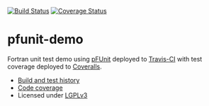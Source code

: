 
[![Build Status](https://travis-ci.org/esertan/testexe.svg?branch=master)](https://travis-ci.org/rbast/pfunit-demo/builds) [![Coverage Status](https://coveralls.io/repos/esertan/testexe/badge.png?branch=master)](https://coveralls.io/r/rbast/pfunit-demo?branch=master)

pfunit-demo
===========

Fortran unit test demo using [pFUnit](http://pfunit.sourceforge.net) deployed to
[Travis-CI](https://travis-ci.org/esertan/testexe/builds) with test coverage
deployed to [Coveralls](https://coveralls.io/r/esertan/testexe).

- [Build and test history](https://travis-ci.org/esertan/testexe/builds)
- [Code coverage](https://coveralls.io/r/esertan/testexe)
- Licensed under [LGPLv3](../master/LICENSE)
